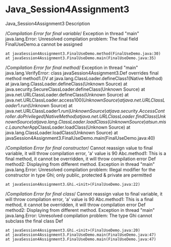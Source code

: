 # Java_Session4Assignment3
Java_Session4Assignment3 Description

/*Compilation Error for final variable*/
Exception in thread "main" java.lang.Error: Unresolved compilation problem: 
	The final field FinalUseDemo.a cannot be assigned

	at javaSession4Assignment3.FinalUseDemo.method(FinalUseDemo.java:30)
	at javaSession4Assignment3.FinalUseDemo.main(FinalUseDemo.java:35)

/*Compilation Error for final method*/
Exception in thread "main" java.lang.VerifyError: class javaSession4Assignment3.Def overrides final method method1.()V
	at java.lang.ClassLoader.defineClass1(Native Method)
	at java.lang.ClassLoader.defineClass(Unknown Source)
	at java.security.SecureClassLoader.defineClass(Unknown Source)
	at java.net.URLClassLoader.defineClass(Unknown Source)
	at java.net.URLClassLoader.access$100(Unknown Source)
	at java.net.URLClassLoader$1.run(Unknown Source)
	at java.net.URLClassLoader$1.run(Unknown Source)
	at java.security.AccessController.doPrivileged(Native Method)
	at java.net.URLClassLoader.findClass(Unknown Source)
	at java.lang.ClassLoader.loadClass(Unknown Source)
	at sun.misc.Launcher$AppClassLoader.loadClass(Unknown Source)
	at java.lang.ClassLoader.loadClass(Unknown Source)
	at javaSession4Assignment3.FinalUseDemo.main(FinalUseDemo.java:40)

/*Compilation Error for final constructor*/
Cannot reassign value to final variable, it will throw compilation error, 'a' value is 90
Abc.method1: This is a final method, it cannot be overridden, it will throw compilation error
Def method2: Displaying from different method.
Exception in thread "main" java.lang.Error: Unresolved compilation problem: 
	Illegal modifier for the constructor in type Ghi; only public, protected & private are permitted

	at javaSession4Assignment3.Ghi.<init>(FinalUseDemo.java:22)

/*Compilation Error for final class*/
Cannot reassign value to final variable, it will throw compilation error, 'a' value is 90
Abc.method1: This is a final method, it cannot be overridden, it will throw compilation error
Def method2: Displaying from different method.
Exception in thread "main" java.lang.Error: Unresolved compilation problem: 
	The type Ghi cannot subclass the final class Def

	at javaSession4Assignment3.Ghi.<init>(FinalUseDemo.java:20)
	at javaSession4Assignment3.FinalUseDemo.main(FinalUseDemo.java:47)
	at javaSession4Assignment3.FinalUseDemo.main(FinalUseDemo.java:47)
